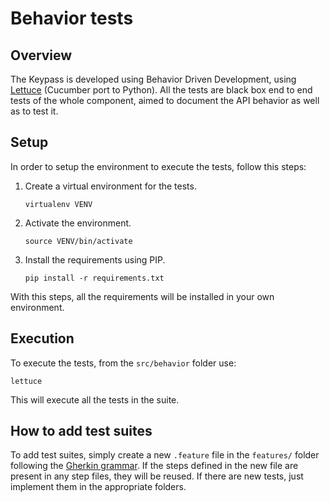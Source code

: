 # Behavior tests
## Overview

The Keypass is developed using Behavior Driven Development, using [Lettuce](https://github.com/gabrielfalcao/lettuce) (Cucumber port to Python). All the tests are black box end to end tests of the whole component, aimed to document the API behavior as well as to test it.

## Setup
In order to setup the environment to execute the tests, follow this steps:

1. Create a virtual environment for the tests.

   ```
   virtualenv VENV
   ```

2. Activate the environment.

   ```
   source VENV/bin/activate
   ```

3. Install the requirements using PIP.

   ```
   pip install -r requirements.txt
   ```

With this steps, all the requirements will be installed in your own environment.

## Execution

To execute the tests, from the `src/behavior` folder use:

```
lettuce
```

This will execute all the tests in the suite.

## How to add test suites

To add test suites, simply create a new `.feature` file in the `features/` folder following the [Gherkin grammar](https://github.com/cucumber/cucumber/wiki/Gherkin). If the steps defined in the new file are present in any step files, 
they will be reused. If there are new tests, just implement them in the appropriate folders.

